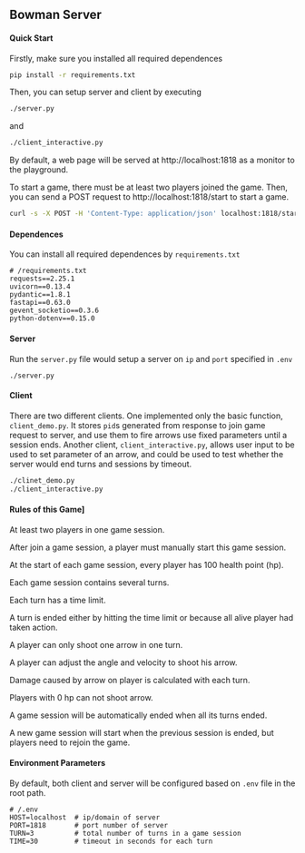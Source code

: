 ## Bowman Server 

#### Quick Start

Firstly, make sure you installed all required dependences

```bash
pip install -r requirements.txt
```

Then, you can setup server and client by executing

```bash
./server.py
```

and

```bash
./client_interactive.py
```

By default, a web page will be served at http://localhost:1818 as a monitor to the playground.

To start a game, there must be at least two players joined the game. Then, you can send a POST request to http://localhost:1818/start to start a game. 

```bash
curl -s -X POST -H 'Content-Type: application/json' localhost:1818/start
```

#### Dependences

You can install all required dependences by `requirements.txt`

```
# /requirements.txt
requests==2.25.1
uvicorn==0.13.4
pydantic==1.8.1
fastapi==0.63.0
gevent_socketio==0.3.6
python-dotenv==0.15.0
```

#### Server

Run the `server.py` file would setup a server on `ip` and `port` specified in `.env`   

```
./server.py
```

#### Client

There are two different clients. One implemented only the basic function, `client_demo.py`. It stores `pid`s generated from response to join game request to server, and use them to fire arrows use fixed parameters until a session ends. Another client, `client_interactive.py`, allows user input to be used to set parameter of an arrow, and could be used to test whether the server would end turns and sessions by timeout.  

```bash
./clinet_demo.py
./client_interactive.py
```

#### Rules of this Game]

At least two players in one game session. 

After join a game session, a player must manually start this game session. 

At the start of each game session, every player has 100 health point (hp). 

Each game session contains several turns. 

Each turn has a time limit. 

A turn is ended either by hitting the time limit or because all alive player had taken action. 

A player can only shoot one arrow in one turn. 

A player can adjust the angle and velocity to shoot his arrow. 

Damage caused by arrow on player is calculated with each turn. 

Players with 0 hp can not shoot arrow. 

A game session will be automatically ended when all its turns ended. 

A new game session will start when the previous session is ended, but players need to rejoin the game. 

#### Environment Parameters

By default, both client and server will be configured based on `.env` file in the root path.

```
# /.env
HOST=localhost	# ip/domain of server
PORT=1818		# port number of server
TURN=3 			# total number of turns in a game session
TIME=30			# timeout in seconds for each turn
```

